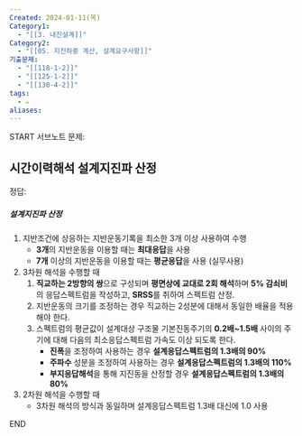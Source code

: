 ```yaml
---
Created: 2024-01-11(목)
Category1:
  - "[[3. 내진설계]]"
Category2:
  - "[[05. 지진하중 계산, 설계요구사항]]"
기출문제:
  - "[[118-1-2]]"
  - "[[125-1-2]]"
  - "[[130-4-2]]"
tags:
  - ✏️
aliases:
---
```

START
서브노트
문제:  
## 시간이력해석 설계지진파 산정

정답: 

##### 설계지진파 산정
1. 지반조건에 상응하는 지반운동기록을 최소한 3개 이상 사용하여 수행
    - **3개**의 지반운동을 이용할 때는 **최대응답**을 사용
    - **7개** 이상의 지반운동을 이용할 때는 **평균응답**을 사용 (실무사용)
2. 3차원 해석을 수행할 때
    1. **직교하는 2방향의 쌍**으로 구성되며 **평면상에 교대로 2회 해석**하며 **5% 감쇠비**의 응답스펙트럼을 작성하고, **SRSS**를 취하여 스펙트럼 산정. 
    3. 지반운동의 크기를 조정하는 경우 직교하는 2성분에 대해서 동일한 배율을 적용해야 한다.
    4. 스펙트럼의 평균값이 설계대상 구조물 기본진동주기의 **0.2배~1.5배** 사이의 주기에 대해 다음의 최소응답스펙트럼 가속도 이상 되도록 한다.
        - **진폭**을 조정하여 사용하는 경우 **설계응답스펙트럼의 1.3배의 90%**
        - **주파수** 성분을 조정하여 사용하는 경우 **설계응답스펙트럼의 1.3배의 110%**
        - **부지응답해석**을 통해 지진동을 산정할 경우 **설계응답스펙트럼의 1.3배의 80%**
3. 2차원 해석을 수행할 때
    - 3차원 해석의 방식과 동일하며 설계응답스펙트럼 1.3배 대신에 1.0 사용
<!--ID: 1687356618429-->
END